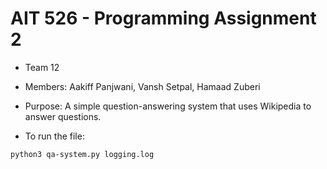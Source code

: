 # AIT 526 - Programming Assignment 2
- Team 12
- Members: Aakiff Panjwani, Vansh Setpal, Hamaad Zuberi

- Purpose: A simple question-answering system that uses Wikipedia to answer questions.
- To run the file:
```bash
python3 qa-system.py logging.log
```